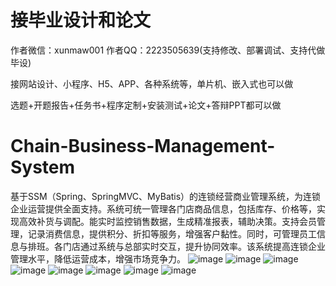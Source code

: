 # 接毕业设计和论文
作者微信：xunmaw001  作者QQ：2223505639(支持修改、部署调试、支持代做毕设)

接网站设计、小程序、H5、APP、各种系统等，单片机、嵌入式也可以做

选题+开题报告+任务书+程序定制+安装测试+论文+答辩PPT都可以做
# Chain-Business-Management-System
基于SSM（Spring、SpringMVC、MyBatis）的连锁经营商业管理系统，为连锁企业运营提供全面支持。系统可统一管理各门店商品信息，包括库存、价格等，实现高效补货与调配。能实时监控销售数据，生成精准报表，辅助决策。支持会员管理，记录消费信息，提供积分、折扣等服务，增强客户黏性。同时，可管理员工信息与排班。各门店通过系统与总部实时交互，提升协同效率。该系统提高连锁企业管理水平，降低运营成本，增强市场竞争力。 
![image](https://github.com/user-attachments/assets/b55b6137-f252-4aa6-9302-ff2d9d47b207)
![image](https://github.com/user-attachments/assets/80193c20-13ce-4e53-bd3f-a3b2104242b1)
![image](https://github.com/user-attachments/assets/438f224c-046a-459c-8b8b-9fecc14fc2db)
![image](https://github.com/user-attachments/assets/7ccfb3ef-12d5-4b8c-932e-0009683b856d)
![image](https://github.com/user-attachments/assets/a4e2af60-74a5-4662-b515-3b9295b5ec9b)
![image](https://github.com/user-attachments/assets/f23e1e27-db9e-4a43-ad10-b157d4120909)
![image](https://github.com/user-attachments/assets/d74be010-80e6-4e33-862f-b633724362d6)
![image](https://github.com/user-attachments/assets/eb6aeb30-cae9-468c-a0eb-f6299e1d9ea0)

